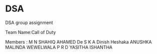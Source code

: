 DSA
===

DSA group assignment

Team Name:Call of Duty

Members : M N SHAHIQ AHAMED
          De S K A Dinish Heshaka
          ANUSHKA MALINDA WEWELWALA
          P R D YASITHA ISHANTHA

